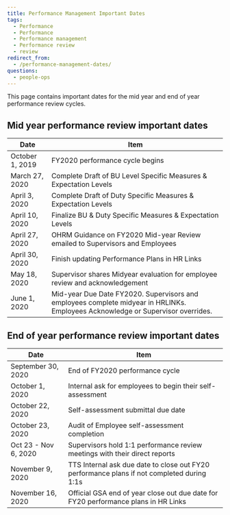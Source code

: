 ```yaml
---
title: Performance Management Important Dates
tags:
  - Performance
  - Performance
  - Performance management
  - Performance review
  - review
redirect_from:
  - /performance-management-dates/
questions:
  - people-ops
---
```


This page contains important dates for the mid year and end of year performance review cycles.

## Mid year performance review important dates

Date | Item
-------|-------
October 1, 2019 | FY2020 performance cycle begins
March 27, 2020 | Complete Draft of BU Level Specific Measures & Expectation Levels
April 3, 2020 | Complete Draft of Duty Specific Measures & Expectation Levels
April 10, 2020 | Finalize BU & Duty Specific Measures & Expectation Levels
April 27, 2020 | OHRM Guidance on FY2020 Mid-year Review emailed to Supervisors and Employees
April 30, 2020 | Finish updating Performance Plans in HR Links
May 18, 2020 | Supervisor shares Midyear evaluation for employee review and acknowledgement
June 1, 2020 | Mid-year Due Date FY2020. Supervisors and employees complete midyear in HRLINKs.  Employees Acknowledge or Supervisor overrides.

## End of year performance review important dates

Date | Item
-------|-------
September 30, 2020 | End of FY2020 performance cycle
October 1, 2020 | Internal ask for employees to begin their self-assessment
October 22, 2020 | Self-assessment submittal due date
October 23, 2020 | Audit of Employee self-assessment completion
Oct 23 - Nov 6, 2020 | Supervisors hold 1:1 performance review meetings with their direct reports
November 9, 2020 | TTS Internal ask due date to close out FY20 performance plans if not completed during 1:1s
November 16, 2020 | Official GSA end of year close out due date for FY20 performance plans in HR Links
